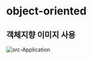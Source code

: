 # object-oriented



## 객체지향 이미지 사용

![src-Application](https://user-images.githubusercontent.com/59447401/139208656-543ac754-46d6-456c-ac1d-d3830bf9e33f.png)
